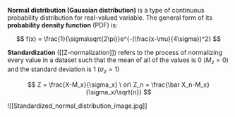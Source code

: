 **Normal distribution (Gaussian distribution)** is a type of continuous probability distribution for real-valued variable. The general form of its **probability density function** (PDF) is:

$$
f(x) = \frac{1}{\sigma\sqrt{2\pi}}e^{-(\frac{x-\mu}{4\sigma})^2}
$$

**Standardization** ([[Z-normalization]]) refers to the process of normalizing every value in a dataset such that the mean of all of the values is 0 ($M_z = 0$) and the standard deviation is 1 ($\sigma_z = 1$)

$$
Z = \frac{X-M_x}{\sigma_x} \ or\ Z_n = \frac{\bar X_n-M_x}{\sigma_x/\sqrt{n}}
$$

![[Standardized_normal_distribution_image.jpg]]